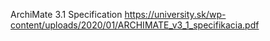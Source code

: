 ArchiMate 3.1 Specification https://university.sk/wp-content/uploads/2020/01/ARCHIMATE_v3_1_specifikacia.pdf
